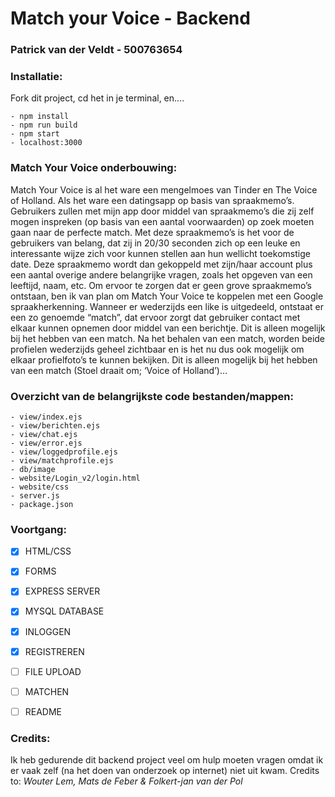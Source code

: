 # Match your Voice - Backend
### Patrick van der Veldt - 500763654

### Installatie:
Fork dit project, cd het in je terminal, en....
```
- npm install
- npm run build
- npm start
- localhost:3000
```

### Match Your Voice onderbouwing:
Match Your Voice is al het ware een mengelmoes van Tinder en The Voice of Holland.
Als het ware een datingsapp op basis van spraakmemo’s.
Gebruikers zullen met mijn app door middel van spraakmemo’s die zij zelf mogen inspreken (op basis van een aantal voorwaarden) op zoek moeten gaan naar de perfecte match.
Met deze spraakmemo’s is het voor de gebruikers van belang, dat zij in 20/30 seconden zich op een leuke en interessante wijze zich voor kunnen stellen aan hun wellicht toekomstige date. Deze spraakmemo wordt dan gekoppeld met zijn/haar account plus een aantal overige andere belangrijke vragen, zoals het opgeven van een leeftijd, naam, etc.
Om ervoor te zorgen dat er geen grove spraakmemo’s ontstaan, ben ik van plan om Match Your Voice te koppelen met een Google spraakherkenning.
Wanneer er wederzijds een like is uitgedeeld, ontstaat er een zo genoemde “match”, dat ervoor zorgt dat gebruiker contact met elkaar kunnen opnemen door middel van een berichtje. Dit is alleen mogelijk bij het hebben van een match.
Na het behalen van een match, worden beide profielen wederzijds geheel zichtbaar en is het nu dus ook mogelijk om elkaar profielfoto’s te kunnen bekijken. Dit is alleen mogelijk bij het hebben van een match (Stoel draait om; ‘Voice of Holland’)…

### Overzicht van de belangrijkste code bestanden/mappen:
```
- view/index.ejs
- view/berichten.ejs
- view/chat.ejs
- view/error.ejs
- view/loggedprofile.ejs
- view/matchprofile.ejs
- db/image
- website/Login_v2/login.html
- website/css
- server.js
- package.json
```

### Voortgang:
- [x] HTML/CSS
- [x] FORMS
- [x] EXPRESS SERVER
- [x] MYSQL DATABASE
- [x] INLOGGEN
- [x] REGISTREREN
- [ ] FILE UPLOAD
- [ ] MATCHEN
- [ ] README



### Credits:
Ik heb gedurende dit backend project veel om hulp moeten vragen omdat ik er vaak zelf (na het doen van onderzoek op internet) niet uit kwam.
Credits to: *Wouter Lem, Mats de Feber & Folkert-jan van der Pol*
